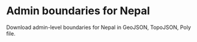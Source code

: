 # Admin boundaries for Nepal

Download admin-level boundaries for Nepal in GeoJSON, TopoJSON, Poly file.